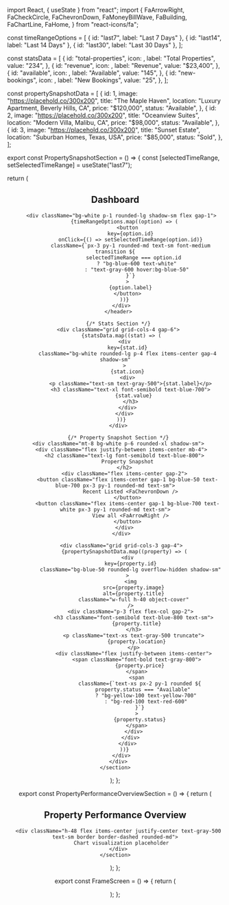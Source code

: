 import React, { useState } from "react";
import {
FaArrowRight,
FaCheckCircle,
FaChevronDown,
FaMoneyBillWave,
FaBuilding,
FaChartLine,
FaHome,
} from "react-icons/fa";

const timeRangeOptions = [
{ id: "last7", label: "Last 7 Days" },
{ id: "last14", label: "Last 14 Days" },
{ id: "last30", label: "Last 30 Days" },
];

const statsData = [
{
id: "total-properties",
icon: <FaBuilding className="text-blue-600 text-3xl" />,
label: "Total Properties",
value: "234",
},
{
id: "revenue",
icon: <FaMoneyBillWave className="text-green-600 text-3xl" />,
label: "Revenue",
value: "$23,400",
},
{
id: "available",
icon: <FaCheckCircle className="text-yellow-500 text-3xl" />,
label: "Available",
value: "145",
},
{
id: "new-bookings",
icon: <FaHome className="text-purple-600 text-3xl" />,
label: "New Bookings",
value: "25",
},
];

const propertySnapshotData = [
{
id: 1,
image: "https://placehold.co/300x200",
title: "The Maple Haven",
location: "Luxury Apartment, Beverly Hills, CA",
price: "$120,000",
status: "Available",
},
{
id: 2,
image: "https://placehold.co/300x200",
title: "Oceanview Suites",
location: "Modern Villa, Malibu, CA",
price: "$98,000",
status: "Available",
},
{
id: 3,
image: "https://placehold.co/300x200",
title: "Sunset Estate",
location: "Suburban Homes, Texas, USA",
price: "$85,000",
status: "Sold",
},
];

export const PropertySnapshotSection = () => {
const [selectedTimeRange, setSelectedTimeRange] = useState("last7");

return (
<section className="flex flex-col gap-8 w-full">
<header className="flex justify-between items-center">
<h1 className="text-3xl font-semibold text-blue-800">Dashboard</h1>

        <div className="bg-white p-1 rounded-lg shadow-sm flex gap-1">
          {timeRangeOptions.map((option) => (
            <button
              key={option.id}
              onClick={() => setSelectedTimeRange(option.id)}
              className={`px-3 py-1 rounded-md text-sm font-medium transition ${
                selectedTimeRange === option.id
                  ? "bg-blue-600 text-white"
                  : "text-gray-600 hover:bg-blue-50"
              }`}
            >
              {option.label}
            </button>
          ))}
        </div>
      </header>

      {/* Stats Section */}
      <div className="grid grid-cols-4 gap-6">
        {statsData.map((stat) => (
          <div
            key={stat.id}
            className="bg-white rounded-lg p-4 flex items-center gap-4 shadow-sm"
          >
            {stat.icon}
            <div>
              <p className="text-sm text-gray-500">{stat.label}</p>
              <h3 className="text-xl font-semibold text-blue-700">
                {stat.value}
              </h3>
            </div>
          </div>
        ))}
      </div>

      {/* Property Snapshot Section */}
      <div className="mt-8 bg-white p-6 rounded-xl shadow-sm">
        <div className="flex justify-between items-center mb-4">
          <h2 className="text-lg font-semibold text-blue-800">
            Property Snapshot
          </h2>
          <div className="flex items-center gap-2">
            <button className="flex items-center gap-1 bg-blue-50 text-blue-700 px-3 py-1 rounded-md text-sm">
              Recent Listed <FaChevronDown />
            </button>
            <button className="flex items-center gap-1 bg-blue-700 text-white px-3 py-1 rounded-md text-sm">
              View all <FaArrowRight />
            </button>
          </div>
        </div>

        <div className="grid grid-cols-3 gap-4">
          {propertySnapshotData.map((property) => (
            <div
              key={property.id}
              className="bg-blue-50 rounded-lg overflow-hidden shadow-sm"
            >
              <img
                src={property.image}
                alt={property.title}
                className="w-full h-40 object-cover"
              />
              <div className="p-3 flex flex-col gap-2">
                <h3 className="font-semibold text-blue-800 text-sm">
                  {property.title}
                </h3>
                <p className="text-xs text-gray-500 truncate">
                  {property.location}
                </p>
                <div className="flex justify-between items-center">
                  <span className="font-bold text-gray-800">
                    {property.price}
                  </span>
                  <span
                    className={`text-xs px-2 py-1 rounded ${
                      property.status === "Available"
                        ? "bg-yellow-100 text-yellow-700"
                        : "bg-red-100 text-red-600"
                    }`}
                  >
                    {property.status}
                  </span>
                </div>
              </div>
            </div>
          ))}
        </div>
      </div>
    </section>

);
};

export const PropertyPerformanceOverviewSection = () => {
return (
<section className="bg-white rounded-xl p-6 shadow-sm mt-8">
<div className="flex items-center justify-between mb-4">
<h2 className="text-lg font-semibold text-blue-800">
Property Performance Overview
</h2>
<FaChartLine className="text-blue-600 text-xl" />
</div>

      <div className="h-48 flex items-center justify-center text-gray-500 text-sm border border-dashed rounded-md">
        Chart visualization placeholder
      </div>
    </section>

);
};

export const FrameScreen = () => {
return (
<div className="max-w-6xl mx-auto p-6 flex flex-col gap-8 bg-gray-50 min-h-screen">
<PropertySnapshotSection />
<PropertyPerformanceOverviewSection />
</div>
);
};
